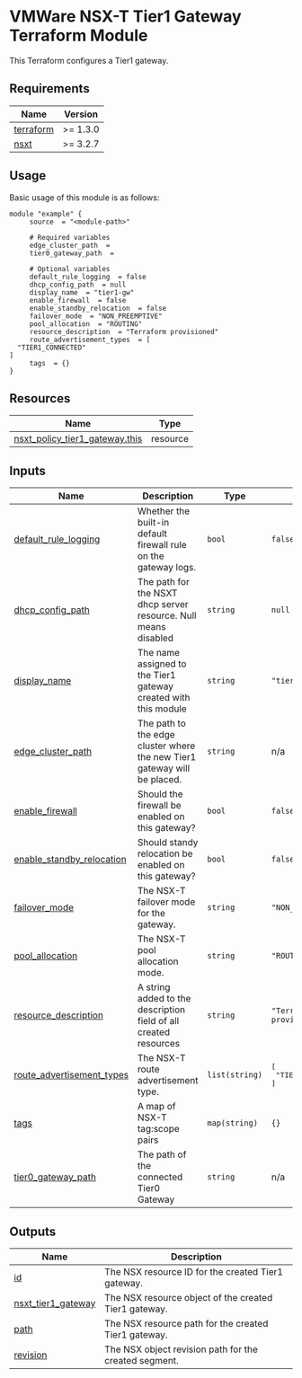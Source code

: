 # VMWare NSX-T Tier1 Gateway Terraform Module
This Terraform configures a Tier1 gateway.

<!-- BEGIN_AUTOMATED_TF_DOCS_BLOCK -->
## Requirements

| Name | Version |
|------|---------|
| <a name="requirement_terraform"></a> [terraform](#requirement\_terraform) | >= 1.3.0 |
| <a name="requirement_nsxt"></a> [nsxt](#requirement\_nsxt) | >= 3.2.7 |

## Usage
Basic usage of this module is as follows:

```hcl
module "example" {
	 source  = "<module-path>"

	 # Required variables
	 edge_cluster_path  = 
	 tier0_gateway_path  = 

	 # Optional variables
	 default_rule_logging  = false
	 dhcp_config_path  = null
	 display_name  = "tier1-gw"
	 enable_firewall  = false
	 enable_standby_relocation  = false
	 failover_mode  = "NON_PREEMPTIVE"
	 pool_allocation  = "ROUTING"
	 resource_description  = "Terraform provisioned"
	 route_advertisement_types  = [
  "TIER1_CONNECTED"
]
	 tags  = {}
}
```

## Resources

| Name | Type |
|------|------|
| [nsxt_policy_tier1_gateway.this](https://registry.terraform.io/providers/vmware/nsxt/latest/docs/resources/policy_tier1_gateway) | resource |

## Inputs

| Name | Description | Type | Default | Required |
|------|-------------|------|---------|:--------:|
| <a name="input_default_rule_logging"></a> [default\_rule\_logging](#input\_default\_rule\_logging) | Whether the built-in default firewall rule on the gateway logs. | `bool` | `false` | no |
| <a name="input_dhcp_config_path"></a> [dhcp\_config\_path](#input\_dhcp\_config\_path) | The path for the NSXT dhcp server resource. Null means disabled | `string` | `null` | no |
| <a name="input_display_name"></a> [display\_name](#input\_display\_name) | The name assigned to the Tier1 gateway created with this module | `string` | `"tier1-gw"` | no |
| <a name="input_edge_cluster_path"></a> [edge\_cluster\_path](#input\_edge\_cluster\_path) | The path to the edge cluster where the new Tier1 gateway will be placed. | `string` | n/a | yes |
| <a name="input_enable_firewall"></a> [enable\_firewall](#input\_enable\_firewall) | Should the firewall be enabled on this gateway? | `bool` | `false` | no |
| <a name="input_enable_standby_relocation"></a> [enable\_standby\_relocation](#input\_enable\_standby\_relocation) | Should standy relocation be enabled on this gateway? | `bool` | `false` | no |
| <a name="input_failover_mode"></a> [failover\_mode](#input\_failover\_mode) | The NSX-T failover mode for the gateway. | `string` | `"NON_PREEMPTIVE"` | no |
| <a name="input_pool_allocation"></a> [pool\_allocation](#input\_pool\_allocation) | The NSX-T pool allocation mode. | `string` | `"ROUTING"` | no |
| <a name="input_resource_description"></a> [resource\_description](#input\_resource\_description) | A string added to the description field of all created resources | `string` | `"Terraform provisioned"` | no |
| <a name="input_route_advertisement_types"></a> [route\_advertisement\_types](#input\_route\_advertisement\_types) | The NSX-T route advertisement type. | `list(string)` | <pre>[<br>  "TIER1_CONNECTED"<br>]</pre> | no |
| <a name="input_tags"></a> [tags](#input\_tags) | A map of NSX-T tag:scope pairs | `map(string)` | `{}` | no |
| <a name="input_tier0_gateway_path"></a> [tier0\_gateway\_path](#input\_tier0\_gateway\_path) | The path of the connected Tier0 Gateway | `string` | n/a | yes |

## Outputs

| Name | Description |
|------|-------------|
| <a name="output_id"></a> [id](#output\_id) | The NSX resource ID for the created Tier1 gateway. |
| <a name="output_nsxt_tier1_gateway"></a> [nsxt\_tier1\_gateway](#output\_nsxt\_tier1\_gateway) | The NSX resource object of the created Tier1 gateway. |
| <a name="output_path"></a> [path](#output\_path) | The NSX resource path for the created Tier1 gateway. |
| <a name="output_revision"></a> [revision](#output\_revision) | The NSX object revision path for the created segment. |

<!-- END_AUTOMATED_TF_DOCS_BLOCK --> 